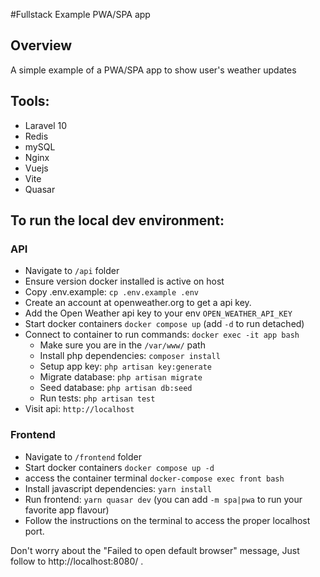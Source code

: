 #Fullstack Example PWA/SPA app

## Overview
A simple example of a PWA/SPA app to show user's weather updates
## Tools:
- Laravel 10
- Redis
- mySQL
- Nginx
- Vuejs
- Vite
- Quasar

## To run the local dev environment:

### API
- Navigate to `/api` folder
- Ensure version docker installed is active on host
- Copy .env.example: `cp .env.example .env`
- Create an account at openweather.org to get a api key.
- Add the Open Weather api key to your env `OPEN_WEATHER_API_KEY`
- Start docker containers `docker compose up` (add `-d` to run detached)
- Connect to container to run commands: `docker exec -it app bash`
  - Make sure you are in the `/var/www/` path
  - Install php dependencies: `composer install`
  - Setup app key: `php artisan key:generate`
  - Migrate database: `php artisan migrate` 
  - Seed database: `php artisan db:seed`
  - Run tests: `php artisan test`
- Visit api: `http://localhost`

### Frontend
- Navigate to `/frontend` folder
- Start docker containers `docker compose up -d`
- access the container terminal `docker-compose exec front bash`
- Install javascript dependencies: `yarn install`
- Run frontend: `yarn quasar dev` (you can add `-m spa|pwa` to run your favorite app flavour)
- Follow the instructions on the terminal to access the proper localhost port.

Don't worry about the "Failed to open default browser" message, Just follow to  http://localhost:8080/ .
